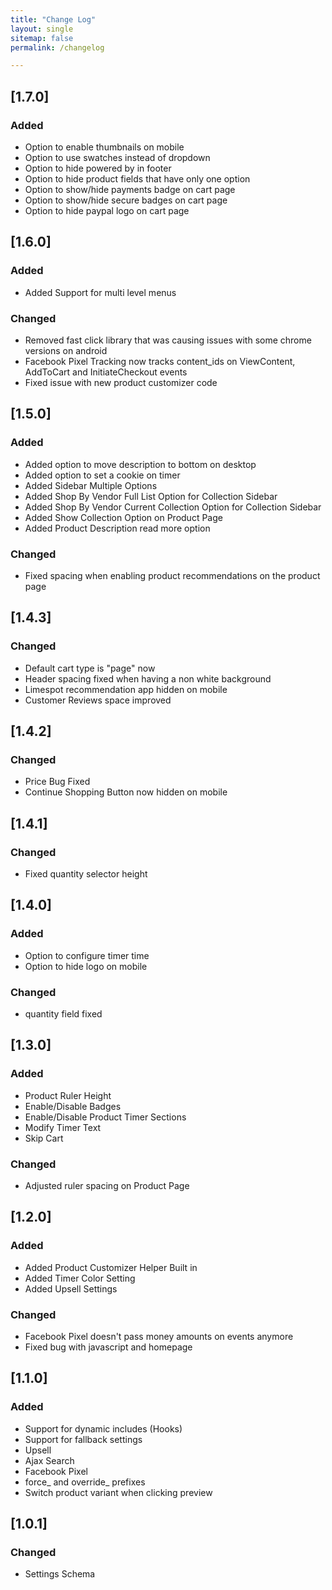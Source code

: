 ```yaml
---
title: "Change Log"
layout: single
sitemap: false
permalink: /changelog

---
```

## [1.7.0]

### Added
- Option to enable thumbnails on mobile
- Option to use swatches instead of dropdown
- Option to hide powered by in footer
- Option to hide product fields that have only one option
- Option to show/hide payments badge on cart page
- Option to show/hide secure badges on cart page
- Option to hide paypal logo on cart page 

## [1.6.0]

### Added
- Added Support for multi level menus

### Changed
- Removed fast click library that was causing issues with some chrome versions on android
- Facebook Pixel Tracking now tracks content_ids on ViewContent, AddToCart and InitiateCheckout events
- Fixed issue with new product customizer code

## [1.5.0]

### Added
- Added option to move description to bottom on desktop
- Added option to set a cookie on timer
- Added Sidebar Multiple Options
- Added Shop By Vendor Full List Option for Collection Sidebar
- Added Shop By Vendor Current Collection Option for Collection Sidebar
- Added Show Collection Option on Product Page
- Added Product Description read more option

### Changed
- Fixed spacing when enabling product recommendations on the product page

## [1.4.3]

### Changed
- Default cart type is "page" now
- Header spacing fixed when having a non white background
- Limespot recommendation app hidden on mobile
- Customer Reviews space improved 

## [1.4.2]

### Changed
- Price Bug Fixed
- Continue Shopping Button now hidden on mobile

## [1.4.1]

### Changed
- Fixed quantity selector height

## [1.4.0]

### Added
- Option to configure timer time
- Option to hide logo on mobile

### Changed
- quantity field fixed

## [1.3.0]

### Added
- Product Ruler Height
- Enable/Disable Badges
- Enable/Disable Product Timer Sections
- Modify Timer Text
- Skip Cart

### Changed
- Adjusted ruler spacing on Product Page

## [1.2.0]

### Added
- Added Product Customizer Helper Built in
- Added Timer Color Setting
- Added Upsell Settings

### Changed
- Facebook Pixel doesn't pass money amounts on events anymore
- Fixed bug with javascript and homepage 

## [1.1.0] 

### Added
- Support for dynamic includes (Hooks)
- Support for fallback settings
- Upsell 
- Ajax Search
- Facebook Pixel
- force_ and override_ prefixes
- Switch product variant when clicking preview

## [1.0.1]

### Changed
- Settings Schema


